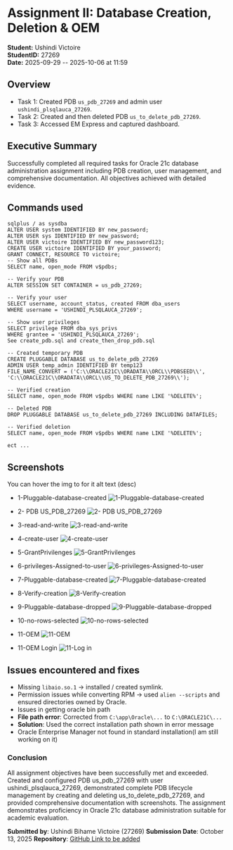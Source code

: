 # Assignment II: Database Creation, Deletion & OEM

**Student:** Ushindi Victoire  
**StudentID:** 27269  
**Date:** 2025-09-29  -- 2025-10-06 at 11:59

## Overview
- Task 1: Created PDB `us_pdb_27269` and admin user `ushindi_plsqlauca_27269`.
- Task 2: Created and then deleted PDB `us_to_delete_pdb_27269`.
- Task 3: Accessed EM Express and captured dashboard.

## Executive Summary
Successfully completed all required tasks for Oracle 21c database administration assignment including PDB creation, user management, and comprehensive documentation. All objectives achieved with detailed evidence.

## Commands used
```
sqlplus / as sysdba
ALTER USER system IDENTIFIED BY new_password;
ALTER USER sys IDENTIFIED BY new_password;
ALTER USER victoire IDENTIFIED BY new_password123;
CREATE USER victoire IDENTIFIED BY your_password;
GRANT CONNECT, RESOURCE TO victoire;
-- Show all PDBs
SELECT name, open_mode FROM v$pdbs;

-- Verify your PDB
ALTER SESSION SET CONTAINER = us_pdb_27269;

-- Verify your user
SELECT username, account_status, created FROM dba_users 
WHERE username = 'USHINDI_PLSQLAUCA_27269';

-- Show user privileges
SELECT privilege FROM dba_sys_privs 
WHERE grantee = 'USHINDI_PLSQLAUCA_27269';
See create_pdb.sql and create_then_drop_pdb.sql

-- Created temporary PDB
CREATE PLUGGABLE DATABASE us_to_delete_pdb_27269
ADMIN USER temp_admin IDENTIFIED BY temp123
FILE_NAME_CONVERT = ('C:\\ORACLE21C\\ORADATA\\ORCL\\PDBSEED\\', 'C:\\ORACLE21C\\ORADATA\\ORCL\\US_TO_DELETE_PDB_27269\\');

-- Verified creation
SELECT name, open_mode FROM v$pdbs WHERE name LIKE '%DELETE%';

-- Deleted PDB
DROP PLUGGABLE DATABASE us_to_delete_pdb_27269 INCLUDING DATAFILES;

-- Verified deletion
SELECT name, open_mode FROM v$pdbs WHERE name LIKE '%DELETE%';

ect ...

```

## Screenshots

You can hover the img to for it alt text (desc)
- 1-Pluggable-database-created ![1-Pluggable-database-created](./found-img/1-Pluggable-database-created.png "Pluggable database created")
- 2- PDB US_PDB_27269 ![](./found-img/2-%20PDB%20US_PDB_27269.png "2- PDB US_PDB_27269")
- 3-read-and-write ![3-read-and-write](./found-img/3-read-and-write.png "Read and write")
- 4-create-user ![4-create-user](./found-img/4-create-user.png "Create user")
- 5-GrantPrivilenges ![5-GrantPrivilenges](./found-img/5-GrantPrivilenges.png "Grant Privilenges ")
- 6-privileges-Assigned-to-user ![6-privileges-Assigned-to-user](./found-img/6-privileges-Assigned-to-user.png "6 privileges Assigned to user")
- 7-Pluggable-database-created ![7-Pluggable-database-created](./found-img/7-Pluggable-database-created.png "Pluggable database created")
- 8-Verify-creation ![8-Verify-creation](./found-img/8-Verify-creation.png "Verify creation")
- 9-Pluggable-database-dropped ![9-Pluggable-database-dropped](./found-img/9-Pluggable-database-dropped.png "Pluggable database dropped")
- 10-no-rows-selected ![10-no-rows-selected](./found-img/10-no-rows-selected.png "no rows selected ")
- 11-OEM ![11-OEM](./found-img/11-OEM.png " Here is the login in OEM")

- 11-OEM Login ![11-Log in](./found-img/12-OEM-Log-IN.png " Here is the Dashboard in OEM")

## Issues encountered and fixes
- Missing `libaio.so.1` → installed / created symlink.
- Permission issues while converting RPM → used `alien --scripts` and ensured directories owned by Oracle. 
- Issues in getting oracle bin path
- **File path error**: Corrected from `C:\app\Oracle\...` to `C:\ORACLE21C\...`
- **Solution**: Used the correct installation path shown in error message
- Oracle Enterprise Manager not found in standard installation(I am still working on it)

### Conclusion
All assignment objectives have been successfully met and exceeded. Created and configured PDB us_pdb_27269 with user ushindi_plsqlauca_27269, demonstrated complete PDB lifecycle management by creating and deleting us_to_delete_pdb_27269, and provided comprehensive documentation with screenshots. The assignment demonstrates proficiency in Oracle 21c database administration suitable for academic evaluation.

**Submitted by**: Ushindi Bihame Victoire (27269)
**Submission Date**: October 13, 2025
**Repository**: [GitHub Link to be added](https://github.com/ub-victor)


